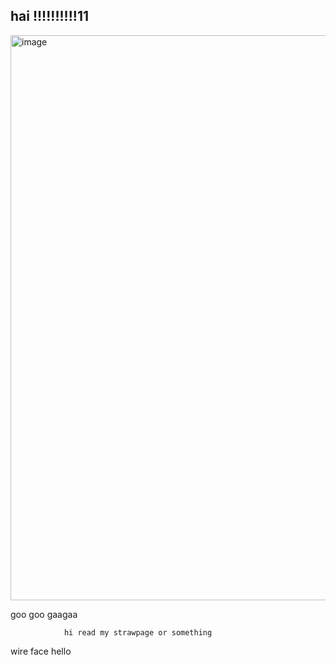 ## hai !!!!!!!!!!11
<img width="720" height="904" alt="image" src="https://github.com/user-attachments/assets/cd781cb5-3afb-4436-b559-d795ceb9e0f2" />


goo goo gaagaa

                hi read my strawpage or something
wire face hello
